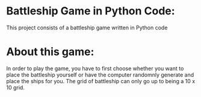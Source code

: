 # Battleship Game in Python Code:
This project consists of a battleship game written in Python code

# About this game:
 In order to play the game, you have to first choose whether you want to place the battleship yourself or have the computer randomnly generate and place the ships for you. The grid of battleship can only go up to being a 10 x 10 grid.
